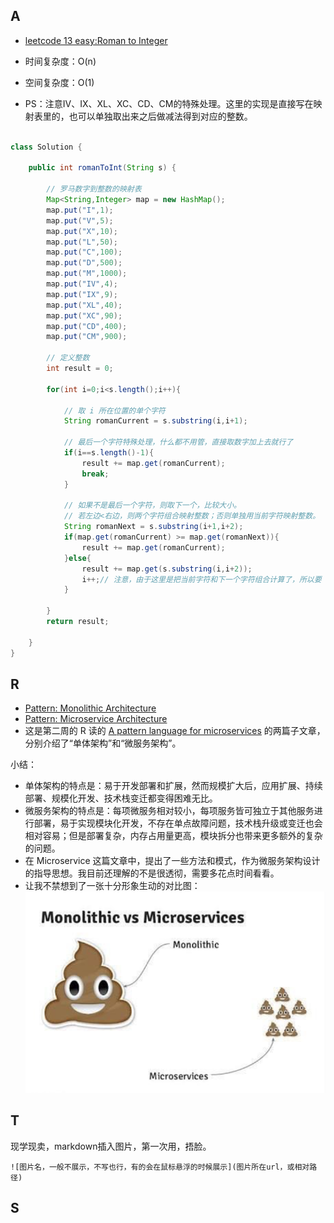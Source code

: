 
## A

- [leetcode 13 easy:Roman to Integer](https://leetcode.com/problems/roman-to-integer/)

- 时间复杂度：O(n)
- 空间复杂度：O(1)
- PS：注意IV、IX、XL、XC、CD、CM的特殊处理。这里的实现是直接写在映射表里的，也可以单独取出来之后做减法得到对应的整数。

```java

class Solution {
    
    public int romanToInt(String s) {
        
        // 罗马数字到整数的映射表
        Map<String,Integer> map = new HashMap();
        map.put("I",1);
        map.put("V",5);
        map.put("X",10);
        map.put("L",50);
        map.put("C",100);
        map.put("D",500);
        map.put("M",1000);
        map.put("IV",4);
        map.put("IX",9);
        map.put("XL",40);
        map.put("XC",90);
        map.put("CD",400);
        map.put("CM",900);
        
        // 定义整数
        int result = 0;
        
        for(int i=0;i<s.length();i++){
            
            // 取 i 所在位置的单个字符
            String romanCurrent = s.substring(i,i+1);
            
            // 最后一个字符特殊处理，什么都不用管，直接取数字加上去就行了
            if(i==s.length()-1){
                result += map.get(romanCurrent);
                break;
            }
            
            // 如果不是最后一个字符，则取下一个，比较大小。
            // 若左边<右边，则两个字符组合映射整数；否则单独用当前字符映射整数。
            String romanNext = s.substring(i+1,i+2);
            if(map.get(romanCurrent) >= map.get(romanNext)){
                result += map.get(romanCurrent);
            }else{
                result += map.get(s.substring(i,i+2));
                i++;// 注意，由于这里是把当前字符和下一个字符组合计算了，所以要 i++ 跳过 next
            }
            
        }
        return result;

    }
}
```


## R
- [Pattern: Monolithic Architecture](https://microservices.io/patterns/monolithic.html)
- [Pattern: Microservice Architecture](https://microservices.io/patterns/microservices.html)
- 这是第二周的 R 读的 [A pattern language for microservices](https://microservices.io/patterns/microservices.html) 的两篇子文章，分别介绍了“单体架构”和“微服务架构”。

小结：
- 单体架构的特点是：易于开发部署和扩展，然而规模扩大后，应用扩展、持续部署、规模化开发、技术栈变迁都变得困难无比。
- 微服务架构的特点是：每项微服务相对较小，每项服务皆可独立于其他服务进行部署，易于实现模块化开发，不存在单点故障问题，技术栈升级或变迁也会相对容易；但是部署复杂，内存占用量更高，模块拆分也带来更多额外的复杂的问题。
- 在 Microservice 这篇文章中，提出了一些方法和模式，作为微服务架构设计的指导思想。我目前还理解的不是很透彻，需要多花点时间看看。
- 让我不禁想到了一张十分形象生动的对比图：![Monolithic VS Microservice](img/Monolithic-VS-MicroService.png)




## T
现学现卖，markdown插入图片，第一次用，捂脸。

```
![图片名，一般不展示，不写也行，有的会在鼠标悬浮的时候展示](图片所在url，或相对路径)
```


## S


